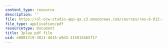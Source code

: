 ```yaml
---
content_type: resource
description: ''
file: https://ol-ocw-studio-app-qa.s3.amazonaws.com/courses/res-6-012-introduction-to-probability-spring-2018/e08817c93811dd15a9d3115915465f17_3kxnPEDecIA.pdf
file_type: application/pdf
resourcetype: Document
title: 3play pdf file
uid: e08817c9-3811-dd15-a9d3-115915465f17
---
```

